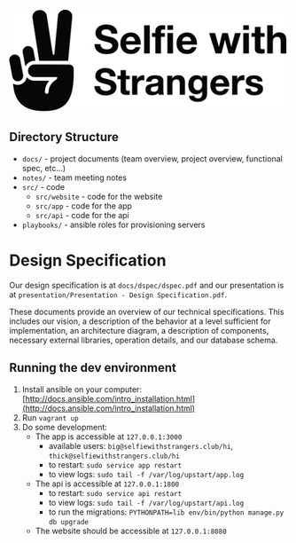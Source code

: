 [![](docs/logo.png)](http://selfiewithstrangers.club)

## Directory Structure

- `docs/` - project documents (team overview, project overview, functional spec, etc...)
- `notes/` - team meeting notes
- `src/` - code
    - `src/website` - code for the website
    - `src/app` - code for the app
    - `src/api` - code for the api
- `playbooks/` - ansible roles for provisioning servers

# Design Specification

Our design specification is at `docs/dspec/dspec.pdf` and our presentation is at `presentation/Presentation - Design Specification.pdf`.

These documents provide an overview of our technical specifications. This includes our vision, a description of the behavior at a level sufficient for implementation, an architecture diagram, a description of components, necessary external libraries, operation details, and our database schema.

## Running the dev environment

1. Install ansible on your computer: [http://docs.ansible.com/intro_installation.html](http://docs.ansible.com/intro_installation.html)
1. Run `vagrant up`
1. Do some development:
   - The app is accessible at `127.0.0.1:3000`
      - available users: `big@selfiewithstrangers.club/hi`, `thick@selfiewithstrangers.club/hi`
      - to restart: `sudo service app restart`
      - to view logs: `sudo tail -f /var/log/upstart/app.log`
    - The api is accessible at `127.0.0.1:1800`
      - to restart: `sudo service api restart`
      - to view logs: `sudo tail -f /var/log/upstart/api.log`
      - to run the migrations: `PYTHONPATH=lib env/bin/python manage.py db upgrade`
    - The website should be accessible at `127.0.0.1:8080`
